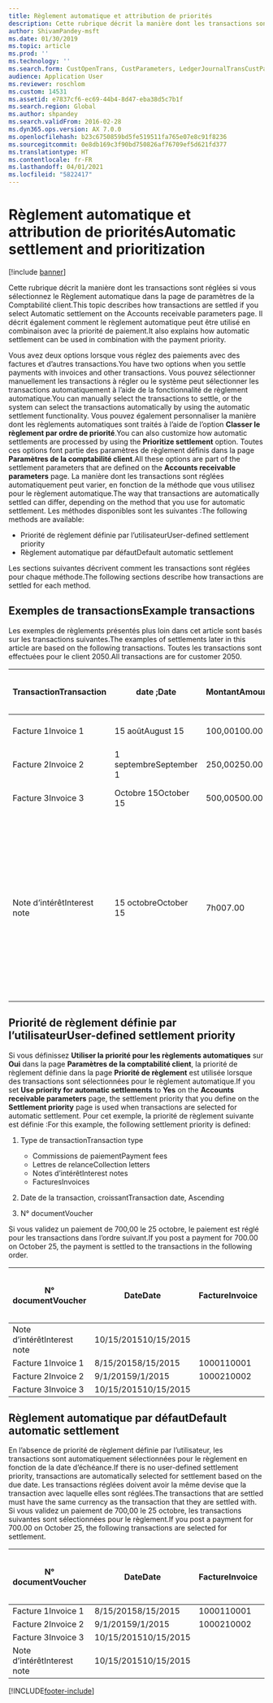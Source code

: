 ```yaml
---
title: Règlement automatique et attribution de priorités
description: Cette rubrique décrit la manière dont les transactions sont réglées si vous sélectionnez le Règlement automatique dans la page de paramètres de la Comptabilité client. Il décrit également comment le règlement automatique peut être utilisé en combinaison avec la priorité de paiement.
author: ShivamPandey-msft
ms.date: 01/30/2019
ms.topic: article
ms.prod: ''
ms.technology: ''
ms.search.form: CustOpenTrans, CustParameters, LedgerJournalTransCustPaym
audience: Application User
ms.reviewer: roschlom
ms.custom: 14531
ms.assetid: e7837cf6-ec69-44b4-8d47-eba38d5c7b1f
ms.search.region: Global
ms.author: shpandey
ms.search.validFrom: 2016-02-28
ms.dyn365.ops.version: AX 7.0.0
ms.openlocfilehash: b23c6750859bd5fe519511fa765e07e8c91f8236
ms.sourcegitcommit: 0e8db169c3f90bd750826af76709ef5d621fd377
ms.translationtype: HT
ms.contentlocale: fr-FR
ms.lasthandoff: 04/01/2021
ms.locfileid: "5822417"
---
```

# <a name="automatic-settlement-and-prioritization"></a><span data-ttu-id="686f0-104">Règlement automatique et attribution de priorités</span><span class="sxs-lookup"><span data-stu-id="686f0-104">Automatic settlement and prioritization</span></span>

[!include [banner](../includes/banner.md)]

<span data-ttu-id="686f0-105">Cette rubrique décrit la manière dont les transactions sont réglées si vous sélectionnez le Règlement automatique dans la page de paramètres de la Comptabilité client.</span><span class="sxs-lookup"><span data-stu-id="686f0-105">This topic describes how transactions are settled if you select Automatic settlement on the Accounts receivable parameters page.</span></span> <span data-ttu-id="686f0-106">Il décrit également comment le règlement automatique peut être utilisé en combinaison avec la priorité de paiement.</span><span class="sxs-lookup"><span data-stu-id="686f0-106">It also explains how automatic settlement can be used in combination with the payment priority.</span></span>

<span data-ttu-id="686f0-107">Vous avez deux options lorsque vous réglez des paiements avec des factures et d’autres transactions.</span><span class="sxs-lookup"><span data-stu-id="686f0-107">You have two options when you settle payments with invoices and other transactions.</span></span> <span data-ttu-id="686f0-108">Vous pouvez sélectionner manuellement les transactions à régler ou le système peut sélectionner les transactions automatiquement à l’aide de la fonctionnalité de règlement automatique.</span><span class="sxs-lookup"><span data-stu-id="686f0-108">You can manually select the transactions to settle, or the system can select the transactions automatically by using the automatic settlement functionality.</span></span> <span data-ttu-id="686f0-109">Vous pouvez également personnaliser la manière dont les règlements automatiques sont traités à l’aide de l’option **Classer le règlement par ordre de priorité**.</span><span class="sxs-lookup"><span data-stu-id="686f0-109">You can also customize how automatic settlements are processed by using the **Prioritize settlement** option.</span></span> <span data-ttu-id="686f0-110">Toutes ces options font partie des paramètres de règlement définis dans la page **Paramètres de la comptabilité client**.</span><span class="sxs-lookup"><span data-stu-id="686f0-110">All these options are part of the settlement parameters that are defined on the **Accounts receivable parameters** page.</span></span> <span data-ttu-id="686f0-111">La manière dont les transactions sont réglées automatiquement peut varier, en fonction de la méthode que vous utilisez pour le règlement automatique.</span><span class="sxs-lookup"><span data-stu-id="686f0-111">The way that transactions are automatically settled can differ, depending on the method that you use for automatic settlement.</span></span> <span data-ttu-id="686f0-112">Les méthodes disponibles sont les suivantes :</span><span class="sxs-lookup"><span data-stu-id="686f0-112">The following methods are available:</span></span>

-   <span data-ttu-id="686f0-113">Priorité de règlement définie par l’utilisateur</span><span class="sxs-lookup"><span data-stu-id="686f0-113">User-defined settlement priority</span></span>
-   <span data-ttu-id="686f0-114">Règlement automatique par défaut</span><span class="sxs-lookup"><span data-stu-id="686f0-114">Default automatic settlement</span></span>

<span data-ttu-id="686f0-115">Les sections suivantes décrivent comment les transactions sont réglées pour chaque méthode.</span><span class="sxs-lookup"><span data-stu-id="686f0-115">The following sections describe how transactions are settled for each method.</span></span>

## <a name="example-transactions"></a><span data-ttu-id="686f0-116">Exemples de transactions</span><span class="sxs-lookup"><span data-stu-id="686f0-116">Example transactions</span></span>
<span data-ttu-id="686f0-117">Les exemples de règlements présentés plus loin dans cet article sont basés sur les transactions suivantes.</span><span class="sxs-lookup"><span data-stu-id="686f0-117">The examples of settlements later in this article are based on the following transactions.</span></span> <span data-ttu-id="686f0-118">Toutes les transactions sont effectuées pour le client 2050.</span><span class="sxs-lookup"><span data-stu-id="686f0-118">All transactions are for customer 2050.</span></span>

| <span data-ttu-id="686f0-119">Transaction</span><span class="sxs-lookup"><span data-stu-id="686f0-119">Transaction</span></span>   | <span data-ttu-id="686f0-120">date ;</span><span class="sxs-lookup"><span data-stu-id="686f0-120">Date</span></span>        | <span data-ttu-id="686f0-121">Montant</span><span class="sxs-lookup"><span data-stu-id="686f0-121">Amount</span></span> | <span data-ttu-id="686f0-122">Conditions d’escompte de règlement</span><span class="sxs-lookup"><span data-stu-id="686f0-122">Cash discount terms</span></span> | <span data-ttu-id="686f0-123">Date d’escompte de règlement</span><span class="sxs-lookup"><span data-stu-id="686f0-123">Cash discount date</span></span> | <span data-ttu-id="686f0-124">Commentaires</span><span class="sxs-lookup"><span data-stu-id="686f0-124">Comments</span></span>                                                                                                                                                                                      |
|---------------|-------------|--------|---------------------|--------------------|-----------------------------------------------------------------------------------------------------------------------------------------------------------------------------------------------|
| <span data-ttu-id="686f0-125">Facture 1</span><span class="sxs-lookup"><span data-stu-id="686f0-125">Invoice 1</span></span>     | <span data-ttu-id="686f0-126">15 août</span><span class="sxs-lookup"><span data-stu-id="686f0-126">August 15</span></span>   | <span data-ttu-id="686f0-127">100,00</span><span class="sxs-lookup"><span data-stu-id="686f0-127">100.00</span></span> | <span data-ttu-id="686f0-128">2%14, Net 30</span><span class="sxs-lookup"><span data-stu-id="686f0-128">2%14, Net 30</span></span>        | <span data-ttu-id="686f0-129">29 août</span><span class="sxs-lookup"><span data-stu-id="686f0-129">August 29</span></span>          |                                                                                                                                                                                               |
| <span data-ttu-id="686f0-130">Facture 2</span><span class="sxs-lookup"><span data-stu-id="686f0-130">Invoice 2</span></span>     | <span data-ttu-id="686f0-131">1 septembre</span><span class="sxs-lookup"><span data-stu-id="686f0-131">September 1</span></span> | <span data-ttu-id="686f0-132">250,00</span><span class="sxs-lookup"><span data-stu-id="686f0-132">250.00</span></span> | <span data-ttu-id="686f0-133">2%14, Net 30</span><span class="sxs-lookup"><span data-stu-id="686f0-133">2%14, Net 30</span></span>        | <span data-ttu-id="686f0-134">15 septembre</span><span class="sxs-lookup"><span data-stu-id="686f0-134">September 15</span></span>       |                                                                                                                                                                                               |
| <span data-ttu-id="686f0-135">Facture 3</span><span class="sxs-lookup"><span data-stu-id="686f0-135">Invoice 3</span></span>     | <span data-ttu-id="686f0-136">Octobre 15</span><span class="sxs-lookup"><span data-stu-id="686f0-136">October 15</span></span>  | <span data-ttu-id="686f0-137">500,00</span><span class="sxs-lookup"><span data-stu-id="686f0-137">500.00</span></span> | <span data-ttu-id="686f0-138">2% 14/Net 30</span><span class="sxs-lookup"><span data-stu-id="686f0-138">2% 14/Net 30</span></span>        | <span data-ttu-id="686f0-139">29 octobre</span><span class="sxs-lookup"><span data-stu-id="686f0-139">October 29</span></span>         |                                                                                                                                                                                               |
| <span data-ttu-id="686f0-140">Note d’intérêt</span><span class="sxs-lookup"><span data-stu-id="686f0-140">Interest note</span></span> | <span data-ttu-id="686f0-141">15 octobre</span><span class="sxs-lookup"><span data-stu-id="686f0-141">October 15</span></span>  | <span data-ttu-id="686f0-142">7h00</span><span class="sxs-lookup"><span data-stu-id="686f0-142">7.00</span></span>   |                     |                    | <span data-ttu-id="686f0-143">Cette note d’intérêt concerne la facture 1 et la facture 2.</span><span class="sxs-lookup"><span data-stu-id="686f0-143">This interest note is for invoice 1 and invoice 2.</span></span> <span data-ttu-id="686f0-144">Le montant calculé représente 2 % d’intérêts sur les montants qui sont en souffrance depuis 30 jours ou plus.</span><span class="sxs-lookup"><span data-stu-id="686f0-144">The amount is calculated as 2-percent interest on amounts that are 30 or more days past due.</span></span> <span data-ttu-id="686f0-145">Par exemple, 0,02 × (100,00 + 250,00) = 7,00.</span><span class="sxs-lookup"><span data-stu-id="686f0-145">For example, 0.02 × (100.00 + 250.00) = 7.00.</span></span> |

## <a name="user-defined-settlement-priority"></a><span data-ttu-id="686f0-146">Priorité de règlement définie par l’utilisateur</span><span class="sxs-lookup"><span data-stu-id="686f0-146">User-defined settlement priority</span></span>
<span data-ttu-id="686f0-147">Si vous définissez **Utiliser la priorité pour les règlements automatiques** sur **Oui** dans la page **Paramètres de la comptabilité client**, la priorité de règlement définie dans la page **Priorité de règlement** est utilisée lorsque des transactions sont sélectionnées pour le règlement automatique.</span><span class="sxs-lookup"><span data-stu-id="686f0-147">If you set **Use priority for automatic settlements** to **Yes** on the **Accounts receivable parameters** page, the settlement priority that you define on the **Settlement priority** page is used when transactions are selected for automatic settlement.</span></span> <span data-ttu-id="686f0-148">Pour cet exemple, la priorité de règlement suivante est définie :</span><span class="sxs-lookup"><span data-stu-id="686f0-148">For this example, the following settlement priority is defined:</span></span>

1.  <span data-ttu-id="686f0-149">Type de transaction</span><span class="sxs-lookup"><span data-stu-id="686f0-149">Transaction type</span></span>
    -   <span data-ttu-id="686f0-150">Commissions de paiement</span><span class="sxs-lookup"><span data-stu-id="686f0-150">Payment fees</span></span>
    -   <span data-ttu-id="686f0-151">Lettres de relance</span><span class="sxs-lookup"><span data-stu-id="686f0-151">Collection letters</span></span>
    -   <span data-ttu-id="686f0-152">Notes d’intérêt</span><span class="sxs-lookup"><span data-stu-id="686f0-152">Interest notes</span></span>
    -   <span data-ttu-id="686f0-153">Factures</span><span class="sxs-lookup"><span data-stu-id="686f0-153">Invoices</span></span>

2.  <span data-ttu-id="686f0-154">Date de la transaction, croissant</span><span class="sxs-lookup"><span data-stu-id="686f0-154">Transaction date, Ascending</span></span>
3.  <span data-ttu-id="686f0-155">N° document</span><span class="sxs-lookup"><span data-stu-id="686f0-155">Voucher</span></span>

<span data-ttu-id="686f0-156">Si vous validez un paiement de 700,00 le 25 octobre, le paiement est réglé pour les transactions dans l’ordre suivant.</span><span class="sxs-lookup"><span data-stu-id="686f0-156">If you post a payment for 700.00 on October 25, the payment is settled to the transactions in the following order.</span></span>

| <span data-ttu-id="686f0-157">N° document</span><span class="sxs-lookup"><span data-stu-id="686f0-157">Voucher</span></span>       | <span data-ttu-id="686f0-158">Date</span><span class="sxs-lookup"><span data-stu-id="686f0-158">Date</span></span>       | <span data-ttu-id="686f0-159">Facture</span><span class="sxs-lookup"><span data-stu-id="686f0-159">Invoice</span></span> | <span data-ttu-id="686f0-160">Montant dans la devise de transaction</span><span class="sxs-lookup"><span data-stu-id="686f0-160">Amount in transaction currency</span></span> | <span data-ttu-id="686f0-161">Montant à régler</span><span class="sxs-lookup"><span data-stu-id="686f0-161">Amount to settle</span></span> | <span data-ttu-id="686f0-162">Solde</span><span class="sxs-lookup"><span data-stu-id="686f0-162">Balance</span></span> | <span data-ttu-id="686f0-163">Devise</span><span class="sxs-lookup"><span data-stu-id="686f0-163">Currency</span></span> |
|---------------|------------|---------|--------------------------------|------------------|---------|----------|
| <span data-ttu-id="686f0-164">Note d’intérêt</span><span class="sxs-lookup"><span data-stu-id="686f0-164">Interest note</span></span> | <span data-ttu-id="686f0-165">10/15/2015</span><span class="sxs-lookup"><span data-stu-id="686f0-165">10/15/2015</span></span> |         | <span data-ttu-id="686f0-166">7h00</span><span class="sxs-lookup"><span data-stu-id="686f0-166">7.00</span></span>                           | <span data-ttu-id="686f0-167">7h00</span><span class="sxs-lookup"><span data-stu-id="686f0-167">7.00</span></span>             | <span data-ttu-id="686f0-168">0,00</span><span class="sxs-lookup"><span data-stu-id="686f0-168">0.00</span></span>    | <span data-ttu-id="686f0-169">USD</span><span class="sxs-lookup"><span data-stu-id="686f0-169">USD</span></span>      |
| <span data-ttu-id="686f0-170">Facture 1</span><span class="sxs-lookup"><span data-stu-id="686f0-170">Invoice 1</span></span>     | <span data-ttu-id="686f0-171">8/15/2015</span><span class="sxs-lookup"><span data-stu-id="686f0-171">8/15/2015</span></span>  | <span data-ttu-id="686f0-172">10001</span><span class="sxs-lookup"><span data-stu-id="686f0-172">10001</span></span>   | <span data-ttu-id="686f0-173">100,00</span><span class="sxs-lookup"><span data-stu-id="686f0-173">100.00</span></span>                         | <span data-ttu-id="686f0-174">100,00</span><span class="sxs-lookup"><span data-stu-id="686f0-174">100.00</span></span>           | <span data-ttu-id="686f0-175">0,00</span><span class="sxs-lookup"><span data-stu-id="686f0-175">0.00</span></span>    | <span data-ttu-id="686f0-176">USD</span><span class="sxs-lookup"><span data-stu-id="686f0-176">USD</span></span>      |
| <span data-ttu-id="686f0-177">Facture 2</span><span class="sxs-lookup"><span data-stu-id="686f0-177">Invoice 2</span></span>     | <span data-ttu-id="686f0-178">9/1/2015</span><span class="sxs-lookup"><span data-stu-id="686f0-178">9/1/2015</span></span>   | <span data-ttu-id="686f0-179">10002</span><span class="sxs-lookup"><span data-stu-id="686f0-179">10002</span></span>   | <span data-ttu-id="686f0-180">250,00</span><span class="sxs-lookup"><span data-stu-id="686f0-180">250.00</span></span>                         | <span data-ttu-id="686f0-181">250,00</span><span class="sxs-lookup"><span data-stu-id="686f0-181">250.00</span></span>           | <span data-ttu-id="686f0-182">0,00</span><span class="sxs-lookup"><span data-stu-id="686f0-182">0.00</span></span>    | <span data-ttu-id="686f0-183">USD</span><span class="sxs-lookup"><span data-stu-id="686f0-183">USD</span></span>      |
| <span data-ttu-id="686f0-184">Facture 3</span><span class="sxs-lookup"><span data-stu-id="686f0-184">Invoice 3</span></span>     | <span data-ttu-id="686f0-185">10/15/2015</span><span class="sxs-lookup"><span data-stu-id="686f0-185">10/15/2015</span></span> |         | <span data-ttu-id="686f0-186">500,00</span><span class="sxs-lookup"><span data-stu-id="686f0-186">500.00</span></span>                         | <span data-ttu-id="686f0-187">343,00</span><span class="sxs-lookup"><span data-stu-id="686f0-187">343.00</span></span>           | <span data-ttu-id="686f0-188">157,00</span><span class="sxs-lookup"><span data-stu-id="686f0-188">157.00</span></span>  | <span data-ttu-id="686f0-189">USD</span><span class="sxs-lookup"><span data-stu-id="686f0-189">USD</span></span>      |

## <a name="default-automatic-settlement"></a><span data-ttu-id="686f0-190">Règlement automatique par défaut</span><span class="sxs-lookup"><span data-stu-id="686f0-190">Default automatic settlement</span></span>
<span data-ttu-id="686f0-191">En l’absence de priorité de règlement définie par l’utilisateur, les transactions sont automatiquement sélectionnées pour le règlement en fonction de la date d’échéance.</span><span class="sxs-lookup"><span data-stu-id="686f0-191">If there is no user-defined settlement priority, transactions are automatically selected for settlement based on the due date.</span></span> <span data-ttu-id="686f0-192">Les transactions réglées doivent avoir la même devise que la transaction avec laquelle elles sont réglées.</span><span class="sxs-lookup"><span data-stu-id="686f0-192">The transactions that are settled must have the same currency as the transaction that they are settled with.</span></span> <span data-ttu-id="686f0-193">Si vous validez un paiement de 700,00 le 25 octobre, les transactions suivantes sont sélectionnées pour le règlement.</span><span class="sxs-lookup"><span data-stu-id="686f0-193">If you post a payment for 700.00 on October 25, the following transactions are selected for settlement.</span></span>

| <span data-ttu-id="686f0-194">N° document</span><span class="sxs-lookup"><span data-stu-id="686f0-194">Voucher</span></span>       | <span data-ttu-id="686f0-195">Date</span><span class="sxs-lookup"><span data-stu-id="686f0-195">Date</span></span>       | <span data-ttu-id="686f0-196">Facture</span><span class="sxs-lookup"><span data-stu-id="686f0-196">Invoice</span></span> | <span data-ttu-id="686f0-197">Montant dans la devise de transaction</span><span class="sxs-lookup"><span data-stu-id="686f0-197">Amount in transaction currency</span></span> | <span data-ttu-id="686f0-198">Montant à régler</span><span class="sxs-lookup"><span data-stu-id="686f0-198">Amount to settle</span></span> | <span data-ttu-id="686f0-199">Solde</span><span class="sxs-lookup"><span data-stu-id="686f0-199">Balance</span></span> | <span data-ttu-id="686f0-200">Devise</span><span class="sxs-lookup"><span data-stu-id="686f0-200">Currency</span></span> |
|---------------|------------|---------|--------------------------------|------------------|---------|----------|
| <span data-ttu-id="686f0-201">Facture 1</span><span class="sxs-lookup"><span data-stu-id="686f0-201">Invoice 1</span></span>     | <span data-ttu-id="686f0-202">8/15/2015</span><span class="sxs-lookup"><span data-stu-id="686f0-202">8/15/2015</span></span>  | <span data-ttu-id="686f0-203">10001</span><span class="sxs-lookup"><span data-stu-id="686f0-203">10001</span></span>   | <span data-ttu-id="686f0-204">100,00</span><span class="sxs-lookup"><span data-stu-id="686f0-204">100.00</span></span>                         | <span data-ttu-id="686f0-205">100,00</span><span class="sxs-lookup"><span data-stu-id="686f0-205">100.00</span></span>           | <span data-ttu-id="686f0-206">0,00</span><span class="sxs-lookup"><span data-stu-id="686f0-206">0.00</span></span>    | <span data-ttu-id="686f0-207">USD</span><span class="sxs-lookup"><span data-stu-id="686f0-207">USD</span></span>      |
| <span data-ttu-id="686f0-208">Facture 2</span><span class="sxs-lookup"><span data-stu-id="686f0-208">Invoice 2</span></span>     | <span data-ttu-id="686f0-209">9/1/2015</span><span class="sxs-lookup"><span data-stu-id="686f0-209">9/1/2015</span></span>   | <span data-ttu-id="686f0-210">10002</span><span class="sxs-lookup"><span data-stu-id="686f0-210">10002</span></span>   | <span data-ttu-id="686f0-211">250,00</span><span class="sxs-lookup"><span data-stu-id="686f0-211">250.00</span></span>                         | <span data-ttu-id="686f0-212">250,00</span><span class="sxs-lookup"><span data-stu-id="686f0-212">250.00</span></span>           | <span data-ttu-id="686f0-213">0,00</span><span class="sxs-lookup"><span data-stu-id="686f0-213">0.00</span></span>    | <span data-ttu-id="686f0-214">USD</span><span class="sxs-lookup"><span data-stu-id="686f0-214">USD</span></span>      |
| <span data-ttu-id="686f0-215">Facture 3</span><span class="sxs-lookup"><span data-stu-id="686f0-215">Invoice 3</span></span>     | <span data-ttu-id="686f0-216">10/15/2015</span><span class="sxs-lookup"><span data-stu-id="686f0-216">10/15/2015</span></span> |         | <span data-ttu-id="686f0-217">500.00</span><span class="sxs-lookup"><span data-stu-id="686f0-217">500.00</span></span>                         | <span data-ttu-id="686f0-218">350.00</span><span class="sxs-lookup"><span data-stu-id="686f0-218">350.00</span></span>           | <span data-ttu-id="686f0-219">150.00</span><span class="sxs-lookup"><span data-stu-id="686f0-219">150.00</span></span>  | <span data-ttu-id="686f0-220">USD</span><span class="sxs-lookup"><span data-stu-id="686f0-220">USD</span></span>      |
| <span data-ttu-id="686f0-221">Note d’intérêt</span><span class="sxs-lookup"><span data-stu-id="686f0-221">Interest note</span></span> | <span data-ttu-id="686f0-222">10/15/2015</span><span class="sxs-lookup"><span data-stu-id="686f0-222">10/15/2015</span></span> |         | <span data-ttu-id="686f0-223">7.00</span><span class="sxs-lookup"><span data-stu-id="686f0-223">7.00</span></span>                           | <span data-ttu-id="686f0-224">0,00</span><span class="sxs-lookup"><span data-stu-id="686f0-224">0.00</span></span>             | <span data-ttu-id="686f0-225">7.00</span><span class="sxs-lookup"><span data-stu-id="686f0-225">7.00</span></span>    | <span data-ttu-id="686f0-226">USD</span><span class="sxs-lookup"><span data-stu-id="686f0-226">USD</span></span>      |







[!INCLUDE[footer-include](../../includes/footer-banner.md)]